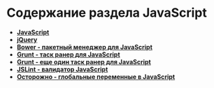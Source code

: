 Содержание раздела JavaScript
=============================
* **[JavaScript](https://github.com/uran1980/web-dev-blog/blob/master/JavaScript/JavaScript.md)**
* **[jQuery](https://github.com/uran1980/web-dev-blog/blob/master/JavaScript/jQuery/jQuery.md)**
* **[Bower - пакетный менеджер для JavaScript](https://github.com/uran1980/web-dev-blog/blob/master/JavaScript/Bower/README.md)**
* **[Grunt - таск ранер для JavaScript](https://github.com/uran1980/web-dev-blog/blob/master/JavaScript/Grunt/README.md)**
* **[Grunt - еще один таск ранер для JavaScript](https://github.com/uran1980/web-dev-blog/blob/master/JavaScript/Gulp/README.md)**
* **[JSLint - валидатор JavaScript](https://github.com/uran1980/web-dev-blog/blob/master/JavaScript/JSLint.md)**
* **[Осторожно - глобальные переменные в JavaScript](https://github.com/uran1980/web-dev-blog/blob/master/JavaScript/Global-variables-in-JavaScript.md)**
